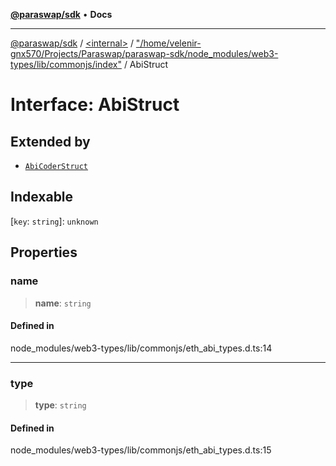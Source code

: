 [**@paraswap/sdk**](../../../../README.md) • **Docs**

***

[@paraswap/sdk](../../../../globals.md) / [\<internal\>](../../../README.md) / ["/home/velenir-gnx570/Projects/Paraswap/paraswap-sdk/node\_modules/web3-types/lib/commonjs/index"](../README.md) / AbiStruct

# Interface: AbiStruct

## Extended by

- [`AbiCoderStruct`](AbiCoderStruct.md)

## Indexable

 \[`key`: `string`\]: `unknown`

## Properties

### name

> **name**: `string`

#### Defined in

node\_modules/web3-types/lib/commonjs/eth\_abi\_types.d.ts:14

***

### type

> **type**: `string`

#### Defined in

node\_modules/web3-types/lib/commonjs/eth\_abi\_types.d.ts:15
